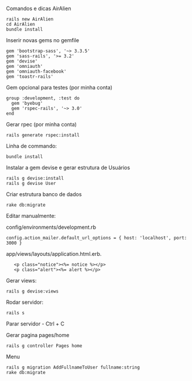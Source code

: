 Comandos e dicas AirAlien

    rails new AirAlien
    cd AirAlien
    bundle install
    
Inserir novas gems no gemfile

    gem 'bootstrap-sass', '~> 3.3.5'
    gem 'sass-rails', '>= 3.2'
    gem 'devise'
    gem 'omniauth'
    gem 'omniauth-facebook'
    gem 'toastr-rails'
    
Gem opcional para testes (por minha conta)

    group :development, :test do
      gem 'byebug'
      gem 'rspec-rails', '~> 3.0'
    end

Gerar rpec (por minha conta)

    rails generate rspec:install

Linha de commando:

    bundle install

Instalar a gem devise e gerar estrutura de Usuários

    rails g devise:install
    rails g devise User

Criar estrutura banco de dados

    rake db:migrate
    
Editar manualmente:

config/environments/development.rb

    config.action_mailer.default_url_options = { host: 'localhost', port: 3000 }

app/views/layouts/application.html.erb.

       <p class="notice"><%= notice %></p>
       <p class="alert"><%= alert %></p>   
       
Gerar views:

    rails g devise:views

Rodar servidor:

    rails s

Parar servidor - Ctrl + C

Gerar pagina pages/home

    rails g controller Pages home

Menu

    rails g migration AddFullnameToUser fullname:string
    rake db:migrate







